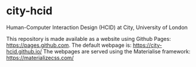 # city-hcid
Human-Computer Interaction Design (HCID) at City, University of London

This repository is made available as a website using Github Pages: https://pages.github.com.
The default webpage is: https://city-hcid.github.io/
The webpages are served using the Materialise framework: https://materializecss.com/

